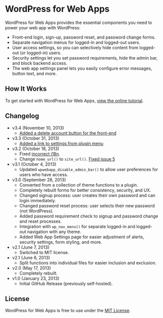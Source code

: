 # WordPress for Web Apps
WordPress for Web Apps provides the essential components you need to power your web app with WordPress:

* Front-end login, sign-up, password reset, and password change forms.
* Separate navigation menus for logged-in and logged-out users.
* User access settings, so you can selectively hide content from logged-out (or logged-in) users.
* Security settings let you set password requirements, hide the admin bar, and block backend access.
* The web app settings panel lets you easily configure error messages, button text, and more.


## How It Works
To get started with WordPress for Web Apps, [view the online tutorial](http://cferdinandi.github.com/web-app-starter-kit/).


## Changelog
* v3.4 (November 10, 2013)
  * [Added a delete account button for the front-end](https://github.com/cferdinandi/web-app-starter-kit/issues/7)
* v3.3 (October 31, 2013)
  * [Added a link to settings from plugin menu](https://github.com/cferdinandi/web-app-starter-kit/issues/13)
* v3.2 (October 18, 2013)
  * Fixed [incorrect i18n](https://github.com/cferdinandi/web-app-starter-kit/issues/12).
  * Change `home_url()` to `site_url()`. [Fixed issue 5](https://github.com/cferdinandi/web-app-starter-kit/issues/5)
* v3.1 (October 4, 2013)
  * Updated `wpwebapp_disable_admin_bar()` to allow user preferences for users who have access.
* v3.0 (September 28, 2013)
  * Converted from a collection of theme functions to a plugin.
  * Completely rebuilt forms for better consistency, security, and UX.
  * Changed signup process: user creates their own password and can login immediately.
  * Changed password reset process: user selects their new password (not WordPress).
  * Added password requirement check to signup and password change and reset processes.
  * Integration with `wp_nav_menu()` for separate logged-in and logged-out navigation with any theme.
  * Added Web App Settings page for easier adjustment of alerts, security settings, form styling, and more.
* v2.1 (June 7, 2013)
  * Switched to MIT license.
* v2.1 (June 6, 2013)
  * Split functions into individual files for easier inclusion and exclusion.
* v2.0 (May 17, 2013)
  * Completely rebuilt.
* v1.0 (January 23, 2013)
  * Initial GitHub Release (previously self-hosted).


## License
WordPress for Web Apps is free to use under the [MIT License](http://gomakethings.com/mit/).